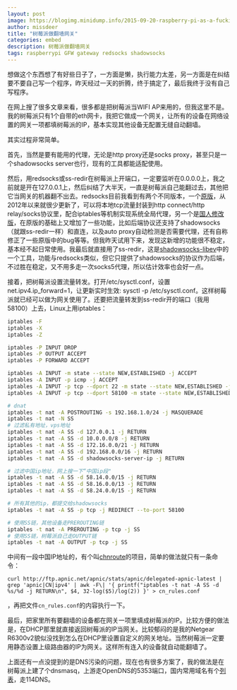 ```yaml
---
layout: post
image: https://blogimg.minidump.info/2015-09-20-raspberry-pi-as-a-fucking-gfw-gateway.md
author: missdeer
title: "树莓派做翻墙网关"
categories: embed
description: 树莓派做翻墙网关
tags: raspberrypi GFW gateway redsocks shadowsocks
---
```

想做这个东西想了有好些日子了，一方面是懒，执行能力太差，另一方面是在纠结要不要自己写一个程序，昨天经过一天的折腾，终于搞定了，最后我终于没有自己写程序。

在网上搜了很多文章来看，很多都是把树莓派当WIFI AP来用的，但我这里不是。我的树莓派只有1个自带的eth网卡，我把它做成一个网关，让所有的设备在网络设置的网关一项都填树莓派的IP，基本实现其他设备无配置无缝自动翻墙。

其实过程非常简单。

首先，当然是要有能用的代理，无论是http proxy还是socks proxy，甚至只是一个shadowsocks server也行，现有的工具都能适配使用。

然后，用redsocks或ss-redir在树莓派上开端口，一定要监听在0.0.0.0上，我之前就是开在127.0.0.1上，然后纠结了大半天，一直是树莓派自己能翻过去，其他把它当网关的机器翻不出去。redsocks目前我看到有两个不同版本，一个[原版](https://github.com/darkk/redsocks)，从2012年以来就很少更新了，可以将本地tcp流量封装到http connect/http relay/socks协议里，配合iptables等机制实现系统全局代理，另一个是[国人修改版](https://github.com/semigodking/redsocks)，在原版的基础上又增加了一些功能，比如后端协议还支持了shadowsocks（就跟ss-redir一样）和直连，以及auto proxy自动检测是否需要代理，还有自称修正了一些原版中的bug等等。但我昨天试用下来，发现这新增的功能很不稳定，基本经不起日常使用。我最后就直接用了ss-redir，这是[shadowsocks-libev](https://github.com/madeye/shadowsocks-libev/)中的一个工具，功能与redsocks类似，但它只提供了shadowsocks的协议作为后端，不过胜在稳定，又不用多走一次socks5代理，所以估计效率也会好一点。

接着，把树莓派设置流量转发。打开/etc/sysctl.conf，设置net.ipv4.ip_forward=1，让更新实时生效: sysctl -p /etc/sysctl.conf。这样树莓派就已经可以做为网关使用了。还要把流量转发到ss-redir开的端口（我用58100）上去，Linux上用iptables：

```bash
iptables -F
iptables -X
iptables -Z

iptables -P INPUT DROP
iptables -P OUTPUT ACCEPT
iptables -P FORWARD ACCEPT

iptables -A INPUT -m state --state NEW,ESTABLISHED -j ACCEPT
iptables -A INPUT -p icmp -j ACCEPT
iptables -A INPUT -p tcp --dport 22 -m state --state NEW,ESTABLISHED -j ACCEPT
iptables -A INPUT -p tcp --dport 58100 -m state --state NEW,ESTABLISHED -j ACCEPT

# dnat
iptables -t nat -A POSTROUTING -s 192.168.1.0/24 -j MASQUERADE
iptables -t nat -N SS
# 过滤私有地址，vps地址
iptables -t nat -A SS -d 127.0.0.1 -j RETURN
iptables -t nat -A SS -d 10.0.0.0/8 -j RETURN
iptables -t nat -A SS -d 172.16.0.0/21 -j RETURN
iptables -t nat -A SS -d 192.168.0.0/16 -j RETURN
iptables -t nat -A SS -d shadowsocks-server-ip -j RETURN

# 过滤中国ip地址，网上搜一下“中国ip段"
iptables -t nat -A SS -d 58.14.0.0/15 -j RETURN
iptables -t nat -A SS -d 58.16.0.0/13 -j RETURN
iptables -t nat -A SS -d 58.24.0.0/15 -j RETURN

# 所有其他的ip，都提交给shadowsocks
iptables -t nat -A SS -p tcp -j REDIRECT --to-port 58100

# 使用SS链，其他设备走PREROUTING链
iptables -t nat -A PREROUTING -p tcp -j SS
# 使用SS链，树莓派自己走OUTPUT链
iptables -t nat -A OUTPUT -p tcp -j SS

```

中间有一段中国IP地址的，有个叫[chnroute](https://github.com/jimmyxu/chnroutes)的项目，简单的做法就只有一条命令：

```
curl http://ftp.apnic.net/apnic/stats/apnic/delegated-apnic-latest | grep 'apnic|CN|ipv4' | awk -F\| '{ printf("iptables -t nat -A SS -d %s/%d -j RETURN\n", $4, 32-log($5)/log(2)) }' > cn_rules.conf
```

，再把文件`cn_rules.conf`的内容执行一下。

最后，把家里所有要翻墙的设备都在网关一项里填成树莓派的IP。比较方便的做法是，在DHCP那里就直接返回树莓派的IP当网关。比较郁闷的是我的Netgear R6300v2貌似没找到怎么在DHCP里设置自定义的网关地址。当然树莓派一定要用静态设置上级路由器的IP为网关。这样所有连入的设备就自动能翻墙了。

上面还有一点没提到的是DNS污染的问题，现在也有很多方案了，我的做法是在树莓派上建了个dnsmasq，上游走OpenDNS的5353端口，国内常用域名有个[列表](https://github.com/felixonmars/dnsmasq-china-list/blob/master/accelerated-domains.china.conf)，走114DNS。
